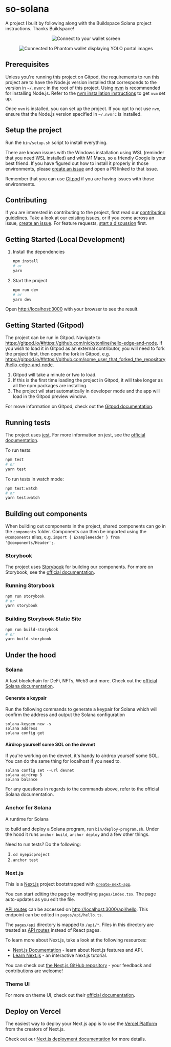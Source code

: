 # so-solana

A project I built by following along with the Buildspace Solana project
instructions. Thanks Buildspace!

<center>

![Connect to your wallet screen](wallet.png)

![Connected to Phantom wallet displaying YOLO portal images](gif-grid.png)

</center>

## Prerequisites

Unless you're running this project on Gitpod, the requirements to run this
project are to have the Node.js version installed that corresponds to the
version in `~/.nvmrc` in the root of this project. Using
[nvm](https://github.com/nvm-sh/nvm) is recommended for installing Node.js.
Refer to the
[nvm installation instructions](https://github.com/nvm-sh/nvm#installing-and-updating)
to get `nvm` set up.

Once `nvm` is installed, you can set up the project. If you opt to not use
`nvm`, ensure that the Node.js version specified in `~/.nvmrc` is installed.

## Setup the project

Run the `bin/setup.sh` script to install everything.

There are known issues with the Windows installation using WSL (reminder that
you need WSL installed) and with M1 Macs, so a friendly Google is your best
friend. If you have figured out how to install it properly in those
environments, please
[create an issue](https://github.com/nickytonline/so-solana/issues/new?assignees=&labels=&template=bug_report.md&title=)
and open a PR linked to that issue.

Remember that you can use [Gitpod](#getting-started-gitpod) if you are having
issues with those environments.

## Contributing

If you are interested in contributing to the project, first read our
[contributing guidelines](./CONTRIBUTING.md). Take a look at our
[existing issues](https://github.com/nickytonline/unofficial-edge-and-node-starter/issues),
or if you come across an issue,
[create an issue](https://github.com/nickytonline/unofficial-edge-and-node-starter/issues/new/choose).
For feature requests,
[start a discussion](https://github.com/nickytonline/unofficial-edge-and-node-starter/discussions)
first.

## Getting Started (Local Development)

1. Install the dependencies

   ```bash
   npm install
   # or
   yarn
   ```

1. Start the project

   ```bash
   npm run dev
   # or
   yarn dev
   ```

Open [http://localhost:3000](http://localhost:3000) with your browser to see the
result.

## Getting Started (Gitpod)

The project can be run in Gitpod. Navigate to
https://gitpod.io/#https://github.com/nickytonline/hello-edge-and-node. If you
wish to load it in Gitpod as an external contributor, you will need to fork the
project first, then open the fork in Gitpod, e.g.
https://gitpod.io/#https://github.com/some_user_that_forked_the_repository/hello-edge-and-node.

1. Gitpod will take a minute or two to load.
1. If this is the first time loading the project in Gitpod, it will take longer
   as all the npm packages are installing.
1. The project wil start automatically in developer mode and the app will load
   in the Gitpod preview window.

For move information on Gitpod, check out the
[Gitpod documentation](https://www.gitpod.io/docs/).

## Running tests

The project uses [jest](https://jestjs.io). For more information on jest, see
the [official documentation](https://jestjs.io/docs/getting-started).

To run tests:

```bash
npm test
# or
yarn test
```

To run tests in watch mode:

```bash
npm test:watch
# or
yarn test:watch
```

## Building out components

When building out components in the project, shared components can go in the
`components` folder. Components can then be imported using the `@components`
alias, e.g. `import { ExampleHeader } from '@components/Header';`.

### Storybook

The project uses [Storybook](https://storybook.js.org) for building our
components. For more on Storybook, see the
[official documentation](https://storybook.js.org/docs/react).

### Running Storybook

```bash
npm run storybook
# or
yarn storybook
```

### Building Storybook Static Site

```bash
npm run build-storybook
# or
yarn build-storybook
```

## Under the hood

### Solana

A fast blockchain for DeFi, NFTs, Web3 and more. Check out the
[official Solana documentation](https://solana.com/developers).

#### Generate a keypair

Run the following commands to generate a keypair for Solana which will confirm
the address and output the Solana configuration

```
solana-keygen new -s
solana address
solana config get
```

#### Airdrop yourself some SOL on the devnet

If you're working on the devnet, it's handy to airdrop yourself some SOL. You
can do the same thing for localhost if you need to.

```
solana config set --url devnet
solana airdrop 5
solana balance
```

For any questions in regards to the commands above, refer to the official Solana
documentation.

### Anchor for Solana

A runtime for Solana

to build and deploy a Solana program, run `bin/deploy-program.sh`. Under the
hood it runs `anchor build`, `anchor deploy` and a few other things.

Need to run tests? Do the following:

1. `cd myepicproject`
1. `anchor test`

### Next.js

This is a [Next.js](https://nextjs.org/) project bootstrapped with
[`create-next-app`](https://github.com/vercel/next.js/tree/canary/packages/create-next-app).

You can start editing the page by modifying `pages/index.tsx`. The page
auto-updates as you edit the file.

[API routes](https://nextjs.org/docs/api-routes/introduction) can be accessed on
[http://localhost:3000/api/hello](http://localhost:3000/api/hello). This
endpoint can be edited in `pages/api/hello.ts`.

The `pages/api` directory is mapped to `/api/*`. Files in this directory are
treated as [API routes](https://nextjs.org/docs/api-routes/introduction) instead
of React pages.

To learn more about Next.js, take a look at the following resources:

- [Next.js Documentation](https://nextjs.org/docs) - learn about Next.js
  features and API.
- [Learn Next.js](https://nextjs.org/learn) - an interactive Next.js tutorial.

You can check out
[the Next.js GitHub repository](https://github.com/vercel/next.js/) - your
feedback and contributions are welcome!

### Theme UI

For more on theme UI, check out their
[official documentation](https://theme-ui.com/getting-started).

## Deploy on Vercel

The easiest way to deploy your Next.js app is to use the
[Vercel Platform](https://vercel.com/new?utm_medium=default-template&filter=next.js&utm_source=create-next-app&utm_campaign=create-next-app-readme)
from the creators of Next.js.

Check out our
[Next.js deployment documentation](https://nextjs.org/docs/deployment) for more
details.
